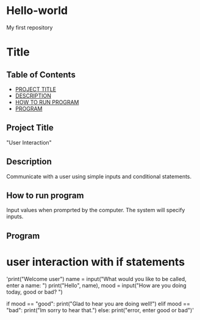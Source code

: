 # Hello-world
My first repository

# Title

## Table of Contents

- [PROJECT TITLE](#Project-Title)
- [DESCRIPTION](#Description)
- [HOW TO RUN PROGRAM](#How-to-run-program)
- [PROGRAM](#Program)

## Project Title

"User Interaction"

## Description

Communicate with a user using simple inputs and conditional statements.

## How to run program

Input values when promprted by the computer. The system will specify inputs.

## Program

# user interaction with if statements

'print("Welcome user")
name = input("What would you like to be called, enter a name: ")
print("Hello", name),
mood = input("How are you doing today, good or bad? ")

if mood == "good":
    print("Glad to hear you are doing well!")
elif mood == "bad":
    print("Im sorry to hear that.")
else:
    print("error, enter good or bad")'
